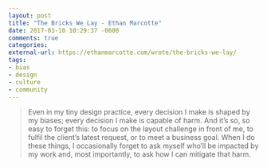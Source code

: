 ```yaml
---
layout: post
title: "The Bricks We Lay - Ethan Marcotte"
date: 2017-03-10 10:29:37 -0600
comments: true
categories: 
external-url: https://ethanmarcotte.com/wrote/the-bricks-we-lay/
tags:
- bias
- design
- culture
- community
---
```

> Even in my tiny design practice, every decision I make is shaped by my biases; every decision I make is capable of harm. And it’s so, so easy to forget this: to focus on the layout challenge in front of me, to fulfil the client’s latest request, or to meet a business goal. When I do these things, I occasionally forget to ask myself who’ll be impacted by my work and, most importantly, to ask how I can mitigate that harm.